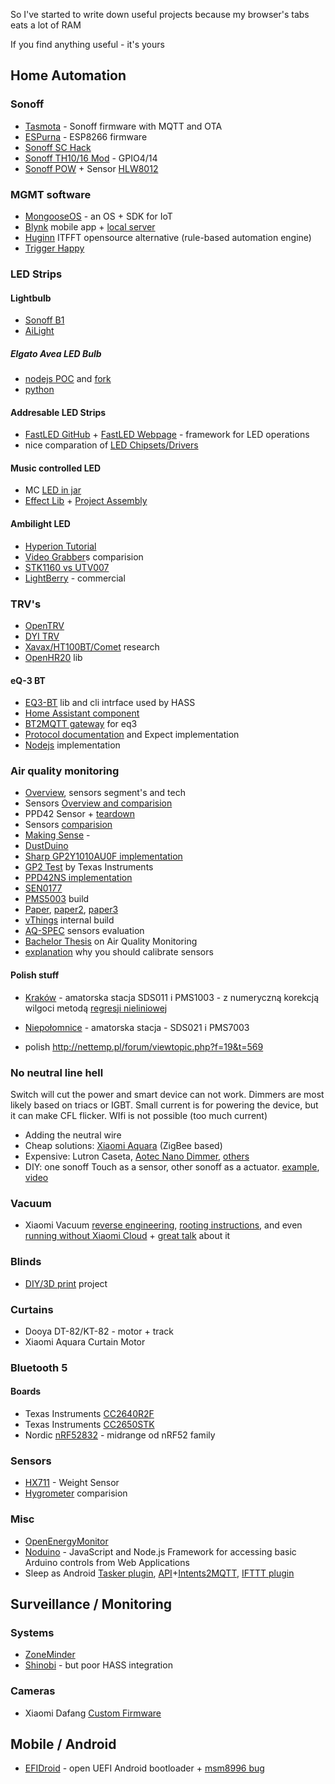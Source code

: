 
So I've started to write down useful projects because my browser's tabs eats a lot of RAM

If you find anything useful - it's yours

## Home Automation

### Sonoff
- [Tasmota](https://github.com/arendst/Sonoff-Tasmota) - Sonoff firmware with MQTT and OTA
- [ESPurna](https://bitbucket.org/xoseperez/espurna) - ESP8266 firmware
- [Sonoff SC Hack](http://tinkerman.cat/itead-studio-sonoff-sc-revisited/)
- [Sonoff TH10/16 Mod](http://tinkerman.cat/sonoff-th10-th16-sensors-displays-actuators/) - GPIO4/14
- [Sonoff POW](http://tinkerman.cat/the-sonoff-pow/) + Sensor [HLW8012](http://tinkerman.cat/hlw8012-ic-new-sonoff-pow/)

### MGMT software
- [MongooseOS](https://mongoose-os.com/) - an OS + SDK for IoT
- [Blynk](https://www.blynk.cc/) mobile app + [local server](http://docs.blynk.cc/#blynk-server)
- [Huginn](https://github.com/huginn/huginn) ITFFT opensource alternative (rule-based automation engine)
- [Trigger Happy](https://github.com/foxmask/django-th)

### LED Strips

#### Lightbulb
- [Sonoff B1](http://tinkerman.cat/sonoff-b1-lights-and-shades/)
- [AiLight](http://tinkerman.cat/ailight-hackable-rgbw-light-bulb/)

##### Elgato Avea LED Bulb
- [nodejs POC](https://github.com/Marmelatze/avea_bulb) and [fork](https://github.com/Alblahm/avea_node)
- [python](https://github.com/k0rventen/avea)

#### Addresable LED Strips
- [FastLED GitHub](https://github.com/FastLED/FastLED) + [FastLED Webpage](http://fastled.io/) - framework for LED operations
- nice comparation of [LED Chipsets/Drivers](https://github.com/FastLED/FastLED/wiki/Overview) 

#### Music controlled LED
- MC [LED in jar](http://natural-nerd.com/music-reactive-light/)
- [Effect Lib](https://github.com/scottlawsonbc/audio-reactive-led-strip) + [Project Assembly](https://github.com/xNNism/rpi_led_visualizer)

#### Ambilight LED
- [Hyperion Tutorial](https://hyperion-project.org/threads/raspberry-pi-3-mediacenter-hyperion-ambilight-no-soldering.77/)
- [Video Grabber](http://raspberry-at-home.com/video-grabber-for-raspberry-pi/)s comparision 
- [STK1160 vs UTV007](https://hyperion-project.org/threads/comparison-fushicai-utv007-vs-stk1160.194/)
- [LightBerry](http://lightberry.eu/) - commercial

### TRV's
- [OpenTRV](https://github.com/opentrv)
- [DYI TRV](http://www.instructables.com/id/Smart-Radiator-Valve-With-Home-Assistant/)
- [Xavax/HT100BT/Comet](http://torsten-traenkner.de/wissen/smarthome/heizung.php) research
- [OpenHR20](https://github.com/OpenHR20/OpenHR20) lib

#### eQ-3 BT
- [EQ3-BT](https://github.com/rytilahti/python-eq3bt) lib and cli intrface used by HASS
- [Home Assistant component](https://www.home-assistant.io/components/climate.eq3btsmart/)
- [BT2MQTT gateway](https://github.com/zewelor/bt-mqtt-gateway/wiki/Home-Assistant#eq3-bluetooth-smart-thermostat) for eq3
- [Protocol documentation](https://github.com/Heckie75/eQ-3-radiator-thermostat/blob/master/eq-3-radiator-thermostat-api.md) and Expect implementation
- [Nodejs](https://github.com/maxnowack/node-eq3ble) implementation

### Air quality monitoring
- [Overview](http://vair-monitor.com/2017/01/19/measuring-dust-levels-measure-part-23/), sensors segment's and tech
- Sensors [Overview and comparision](http://aqicn.org/sensor/)
- PPD42 Sensor + [teardown](http://takingspace.org/wp-content/uploads/ShinyeiPPD42NS_Deconstruction_TracyAllen.pdf) 
- Sensors [comparision](http://www.takingspace.org/make-your-own-aircasting-particle-monitor/)
- [Making Sense](https://github.com/waagsociety/making-sensor/raw/master/sensor_kit/doc/Sensor_Kit_doc.pdf) - 
- [DustDuino](http://dustduino.org/)
- [Sharp GP2Y1010AU0F implementation](http://www.howmuchsnow.com/arduino/airquality/)
- [GP2 Test](http://www.ti.com/lit/ug/tidub65c/tidub65c.pdf) by Texas Instruments
- [PPD42NS implementation](http://www.howmuchsnow.com/arduino/airquality/grovedust/)
- [SEN0177](https://www.dfrobot.com/wiki/index.php/PM2.5_laser_dust_sensor_SKU:SEN0177)
- [PMS5003](https://ourairquality.org/index.php/build-an-air-quality-monitor/) build
- [Paper](http://aqicn.org/aqicn/doc/a-low-cost-instrument-for-environmental-particulate-analysis-based-on-optical-scattering.pdf), [paper2](https://www.atmos-meas-tech-discuss.net/amt-2015-331/amt-2015-331.pdf), [paper3](https://www.ncbi.nlm.nih.gov/pmc/articles/PMC4569398/)
- [vThings](http://vair-monitor.com/2017/01/06/vthings-co2-and-dust-monitor-v3/) internal build
- [AQ-SPEC](http://www.aqmd.gov/aq-spec/evaluations/summary) sensors evaluation
- [Bachelor Thesis](https://cdn.hackaday.io/files/21912937483008/Thomas_Portable_Air_Quality.pdf) on Air Quality Monitoring
- [explanation](https://www.thebeijinger.com/blog/2016/01/02/which-iaq-monitor-should-i-buy) why you should calibrate sensors


#### Polish stuff
- [Kraków](http://www.krakow-zdroj.pl/) - amatorska stacja SDS011 i PMS1003 - z numeryczną korekcją wilgoci metodą [regresji nieliniowej](https://www.facebook.com/KrakowZdroj/posts/1551991205093317) 
- [Niepołomnice](http://www.powietrze.info/about.html) - amatorska stacja - SDS021 i PMS7003

- polish http://nettemp.pl/forum/viewtopic.php?f=19&t=569

### No neutral line hell
Switch will cut the power and smart device can not work. Dimmers are most likely based on triacs or IGBT. Small current is for powering the device, but it can make CFL flicker. WIfi is not possible (too much current) 
- Adding the neutral wire
- Cheap solutions: [Xiaomi Aquara](https://files.xiaomi-mi.com/files/aqara/aqara-EN.pdf) (ZigBee based)
- Expensive: Lutron Caseta, [Aotec Nano Dimmer](https://aeotec.com/z-wave-light-dimmer-switch), [others](https://wiki.winkathome.net/Category:No_Neutral)
- DIY: one sonoff Touch as a sensor, other sonoff as a actuator. [example](https://github.com/davidmpye/Sonoff-Ceiling-Lighting), [video](https://www.youtube.com/watch?v=Jdbi2T3IIQg)

### Vacuum 
- Xiaomi Vacuum [reverse engineering](https://github.com/dgiese/dustcloud), [rooting instructions](https://github.com/dgiese/dustcloud/wiki/VacuumRobots-manual-update-root-Howto), and even [running without Xiaomi Cloud](https://github.com/dgiese/dustcloud/wiki/Xiaomi-Vacuum-setup-without-Xiaomi-Cloud) + [great talk](https://www.youtube.com/watch?v=uhyM-bhzFsI&feature=youtu.be) about it

### Blinds
- [DIY/3D print](https://github.com/marecl/motor-on-roller-blind-ws) project

### Curtains
- Dooya DT-82/KT-82 - motor + track
- Xiaomi Aquara Curtain Motor

### Bluetooth 5

#### Boards
- Texas Instruments [CC2640R2F](http://www.ti.com/product/cc2640r2f)
- Texas Instruments [CC2650STK](http://www.ti.com/tool/cc2650stk)
- Nordic [nRF52832](https://www.nordicsemi.com/eng/Products/Bluetooth-low-energy/nRF52832) - midrange od nRF52 family


### Sensors
- [HX711](https://github.com/bogde/HX711) - Weight Sensor
- [Hygrometer](http://www.kandrsmith.org/RJS/Misc/Hygrometers/calib_many.html) comparision

### Misc
- [OpenEnergyMonitor](https://openenergymonitor.org/)
- [Noduino](https://sbstjn.com/noduino/) - JavaScript and Node.js Framework for accessing basic Arduino controls from Web Applications
- Sleep as Android [Tasker plugin](https://sleep.urbandroid.org/documentation/tutorials/tasker/), [API](https://sleep.urbandroid.org/documentation/developer-api/intents-and-content-providers/)+[Intents2MQTT](https://play.google.com/store/apps/details?id=pixento.nl.broadcasttomqtt), [IFTTT plugin](https://sleep.urbandroid.org/documentation/integration/ifttt/)

## Surveillance / Monitoring

### Systems 
- [ZoneMinder](https://zoneminder.com/)
- [Shinobi](https://moeiscool.github.io/Shinobi/) - but poor HASS integration

### Cameras
- Xiaomi Dafang [Custom Firmware](https://github.com/EliasKotlyar/Xiaomi-Dafang-Hacks)
## Mobile / Android

- [EFIDroid](http://efidroid.org/) - open UEFI Android bootloader + [msm8996 bug](https://github.com/efidroid/projectmanagement/issues/89)
